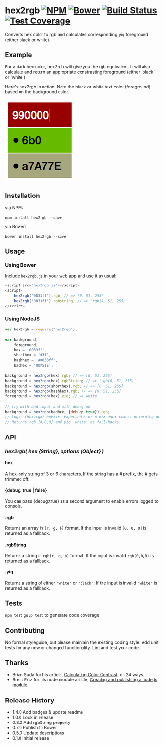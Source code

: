 hex2rgb [![NPM](https://img.shields.io/npm/v/hex2rgb.svg)](https://www.npmjs.com/package/hex2rgb) [![Bower](https://img.shields.io/bower/v/hex2rgb.svg)](https://github.com/glnster/hex2rgb) [![Build Status](https://travis-ci.org/glnster/hex2rgb.svg?branch=master)](https://travis-ci.org/glnster/hex2rgb) [![Test Coverage](https://codeclimate.com/github/glnster/hex2rgb/badges/coverage.svg)](https://codeclimate.com/github/glnster/hex2rgb)
=======


Converts hex color to rgb and calculates corresponding yiq foreground (either black or white).


## Example

For a dark hex color, hex2rgb will give you the rgb equivalent. It will also calculate and return an appropriate constrasting foreground (either 'black' or 'white').

Here's hex2rgb in action. Note the black or white text color (foreground) based on the background color.

![example.png](example.png)

## Installation

via NPM:

`npm install hex2rgb --save`

via Bower:

`bower install hex2rgb --save`

## Usage

### Using Bower

Include `hex2rgb.js` in your web app and use it as usual:

```js
<script src="hex2rgb.js"></script>
<script>
	hex2rgb('0033ff').rgb; // => [0, 51, 255]
	hex2rgb('0033ff').rgbString; // => 'rgb(0, 51, 255)'
</script>
```

### Using NodeJS

```js
var hex2rgb = require('hex2rgb');

var background,
	foreground,
	hex = '0033ff',
	shorthex = '03f',
	hashhex = '#0033ff',
	badhex = '00PS1E';

background = hex2rgb(hex).rgb; // => [0, 51, 255]
background = hex2rgb(hex).rgbString; // => 'rgb(0, 51, 255)'
background = hex2rgb(shorthex).rgb; // => [0, 51, 255]
background = hex2rgb(hashhex).rgb; // => [0, 51, 255]
foreground = hex2rgb(hex).yiq; // => white

// try with bad input and with debug on
background = hex2rgb(badhex, {debug: true}).rgb;
// logs "(hex2rgb) 00PS1E: Expected 3 or 6 HEX-ONLY chars. Returning defaults."
// Returns rgb [0,0,0] and yiq 'white' as fall-backs.


```

## API

### *hex2rgb( hex {String}, options {Object} )*

#### hex
A hex-only string of 3 or 6 characters. If the string has a # prefix, the # gets trimmed off.

#### {debug: true | false}

You can pass {debug:true} as a second argument to enable errors logged to console.

#### .rgb
Returns an array in `[r, g, b]` format. If the input is invalid `[0, 0, 0]` is returned as a fallback.

#### .rgbString
Returns a string in `rgb(r, g, b)` format. If the input is invalid `rgb(0,0,0)` is returned as a fallback.

#### .yiq
Returns a string of either `'white'` or `'black'`. If the input is invalid `'white'` is returned as a fallback.

## Tests

`npm test`
`gulp test` to generate code coverage

## Contributing

No formal styleguide, but please maintain the existing coding style. Add unit tests for any new or changed functionality. Lint and test your code.

## Thanks
- Brian Suda for his article, [Calculating Color Contrast](http://24ways.org/2010/calculating-color-contrast/), on 24 ways.
- Brent Ertz for his node module article, [Creating and publishing a node.js module](https://quickleft.com/blog/creating-and-publishing-a-node-js-module/).


## Release History

- 1.4.0 Add badges & update readme
- 1.0.0 Lock in release
- 0.8.0 Add rgbString property
- 0.7.0 Publish to Bower
- 0.5.0 Update descriptions
- 0.1.0 Initial release